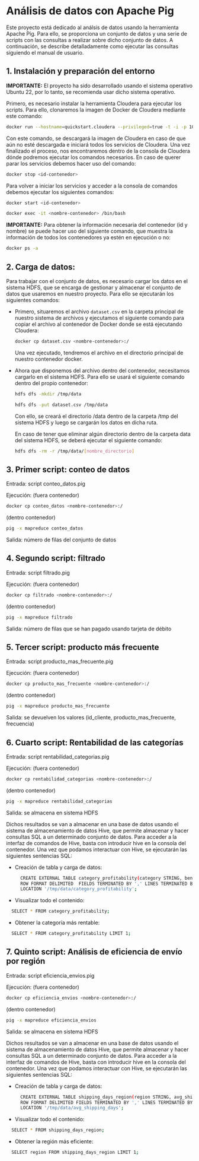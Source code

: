# Análisis de datos con Apache Pig

Este proyecto está dedicado al análsis de datos usando la herramienta Apache Pig. Para ello, se proporciona un conjunto de datos y una serie de scripts con las consultas a realizar sobre dicho conjunto de datos. A continuación, se describe detalladamente como ejecutar las consultas siguiendo el manual de usuario.

## 1. Instalación y preparación del entorno

**IMPORTANTE:** El proyecto ha sido desarrollado usando el sistema operativo Ubuntu 22, por lo tanto, se recomienda usar dicho sistema operativo.

Primero, es necesario instalar la herramienta Cloudera para ejecutar los scripts. Para ello, clonaremos la imagen de Docker de Cloudera mediante este comando:

```bash
docker run --hostname=quickstart.cloudera --privileged=true -t -i -p 10001:7180 -p10002:8888 cloudera/quickstart:latest /usr/bin/docker-quickstart
```

Con este comando, se descargará la imagen de Cloudera en caso de que aún no esté descargada e iniciará todos los servicios de Cloudera. Una vez finalizado el proceso, nos encontraremos dentro de la consola de Cloudera dónde podremos ejecutar los comandos necesarios. En caso de querer parar los servicios debemos hacer uso del comando:

```bash
docker stop <id-contenedor>
```

Para volver a iniciar los servicios y acceder a la consola de comandos debemos ejecutar los siguientes comandos:

```bash
docker start <id-contenedor>
```

```bash
docker exec -it <nombre-contenedor> /bin/bash
```

**IMPORTANTE:** Para obtener la información necesaria del contenedor (id y nombre) se puede hacer uso del siguiente comando, que muestra la información de todos los contenedores ya estén en ejecución o no:

```bash
docker ps -a
```
## 2. Carga de datos:

Para trabajar con el conjunto de datos, es necesario cargar los datos en el sistema HDFS, que se encarga de gestionar y almacenar el conjunto de datos que usaremos en nuestro proyecto. Para ello se ejecutarán los siguientes comandos:

- Primero, situaremos el archivo `dataset.csv` en la carpeta principal de nuestro sistema de archivos y ejecutamos el siguiente comando para copiar el archivo al contenedor de Docker donde se está ejecutando Cloudera:

  ```bash
  docker cp dataset.csv <nombre-contenedor>:/
  ```
  Una vez ejecutado, tendremos el archivo en el directorio principal de nuestro contenedor docker.
- Ahora que disponemos del archivo dentro del contenedor, necesitamos cargarlo en el sistema HDFS. Para ello se usará el siguiente comando dentro del propio contenedor:
  ```bash
  hdfs dfs -mkdir /tmp/data
  ```
   ```bash
  hdfs dfs -put dataset.csv /tmp/data
  ```
  Con ello, se creará el directorio /data dentro de la carpeta /tmp del sistema HDFS y luego se cargarán los datos en dicha ruta.

  En caso de tener que eliminar algún directorio dentro de la carpeta data del sistema HDFS, se deberá ejecutar el siguiente comando:
   ```bash
  hdfs dfs -rm -r /tmp/data/[nombre_directorio]
  ```
## 3. Primer script: conteo de datos

Entrada: script conteo_datos.pig 

Ejecución:
  (fuera contenedor)
   ```bash
  docker cp conteo_datos <nombre-contenedor>:/
  ```
  (dentro contenedor)
  ```bash
  pig -x mapreduce conteo_datos 
  ```

Salida: número de filas del conjunto de datos

## 4.	Segundo script: filtrado

Entrada: script filtrado.pig  

Ejecución:
  (fuera contenedor)
   ```bash
  docker cp filtrado <nombre-contenedor>:/
  ```
  (dentro contenedor)
  ```bash
  pig -x mapreduce filtrado 
  ```

Salida: número de filas que se han pagado usando tarjeta de débito

## 5.	Tercer script: producto más frecuente

Entrada: script producto_mas_frecuente.pig  

Ejecución:
  (fuera contenedor)
   ```bash
  docker cp producto_mas_frecuente <nombre-contenedor>:/ 
  ```
  (dentro contenedor)
  ```bash
  pig -x mapreduce producto_mas_frecuente  
  ```

Salida: se devuelven los valores (id_cliente, producto_mas_frecuente, frecuencia)

## 6.	Cuarto script: Rentabilidad de las categorías

Entrada: script rentabilidad_categorias.pig  

Ejecución:
  (fuera contenedor)
   ```bash
  docker cp rentabilidad_categorias <nombre-contenedor>:/  
  ```
  (dentro contenedor)
  ```bash
  pig -x mapreduce rentabilidad_categorias   
  ```

Salida: se almacena en sistema HDFS

Dichos resultados se van a almacenar en una base de datos usando el sistema de almacenamiento de datos Hive, que permite almacenar y hacer consultas SQL a un determinado conjunto de datos. Para acceder a la interfaz de comandos de Hive, basta con introducir hive en la consola del contenedor. Una vez que podamos interactuar con Hive, se ejecutarán las siguientes sentencias SQL:

- Creación de tabla y carga de datos:
  
  ```bash
    CREATE EXTERNAL TABLE category_profitability(category STRING, benefits DOUBLE, sales DOUBLE, margin DOUBLE)
    ROW FORMAT DELIMITED  FIELDS TERMINATED BY ',' LINES TERMINATED BY '\n'
    LOCATION '/tmp/data/category_profitability';  
  ```
-	Visualizar todo el contenido:
  
  ```bash
    SELECT * FROM category_profitability;  
  ```
-	Obtener la categoría más rentable:
  
  ```bash
    SELECT * FROM category_profitability LIMIT 1;  
  ```

## 7.	Quinto script: Análisis de eficiencia de envío por región

Entrada: script eficiencia_envios.pig  

Ejecución:
  (fuera contenedor)
   ```bash
  docker cp eficiencia_envios <nombre-contenedor>:/   
  ```
  (dentro contenedor)
  ```bash
  pig -x mapreduce eficiencia_envios    
  ```

Salida: se almacena en sistema HDFS

Dichos resultados se van a almacenar en una base de datos usando el sistema de almacenamiento de datos Hive, que permite almacenar y hacer consultas SQL a un determinado conjunto de datos. Para acceder a la interfaz de comandos de Hive, basta con introducir hive en la consola del contenedor. Una vez que podamos interactuar con Hive, se ejecutarán las siguientes sentencias SQL:

- Creación de tabla y carga de datos:
  
  ```bash
    CREATE EXTERNAL TABLE shipping_days_region(region STRING, avg_shipping_days DOUBLE)
    ROW FORMAT DELIMITED FIELDS TERMINATED BY ',' LINES TERMINATED BY '\n'
    LOCATION '/tmp/data/avg_shipping_days';  
  ```
-	Visualizar todo el contenido:
  
  ```bash
    SELECT * FROM shipping_days_region;  
  ```
-	Obtener la región más eficiente:
  
  ```bash
    SELECT region FROM shipping_days_region LIMIT 1;  
  ```















